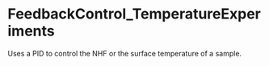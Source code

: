 # FeedbackControl_TemperatureExperiments
Uses a PID to control the NHF or the surface temperature of a sample.
